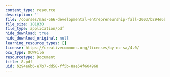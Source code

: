 ```yaml
---
content_type: resource
description: ''
file: /courses/mas-666-developmental-entrepreneurship-fall-2003/b294e6b6e7b7dd58ff5b8ae54f604968_8.pdf
file_size: 181830
file_type: application/pdf
hide_download: true
hide_download_original: null
learning_resource_types: []
license: https://creativecommons.org/licenses/by-nc-sa/4.0/
ocw_type: OCWFile
resourcetype: Document
title: 8.pdf
uid: b294e6b6-e7b7-dd58-ff5b-8ae54f604968
---
```

